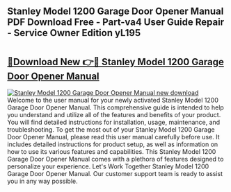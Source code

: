 ## Stanley Model 1200 Garage Door Opener Manual PDF Download Free - Part-va4 User Guide Repair - Service Owner Edition yL195

# <h2><a href="http://bc52313.oget.top/?id=Stanley+Model+1200+Garage+Door+Opener+Manual">🔗Download New 👉🔴 Stanley Model 1200 Garage Door Opener Manual</a></h2>

[![Stanley Model 1200 Garage Door Opener Manual new download](https://i.imgur.com/5g1atiW.png)](http://bc52313.oget.top/?id=Stanley+Model+1200+Garage+Door+Opener+Manual)
Welcome to the user manual for your newly activated Stanley Model 1200 Garage Door Opener Manual. This comprehensive guide is intended to help you understand and utilize all of the features and benefits of your product. You will find detailed instructions for installation, usage, maintenance, and troubleshooting. To get the most out of your Stanley Model 1200 Garage Door Opener Manual, please read this user manual carefully before use. It includes detailed instructions for product setup, as well as information on how to use its various features and capabilities. This Stanley Model 1200 Garage Door Opener Manual comes with a plethora of features designed to personalize your experience. Let's Work Together Stanley Model 1200 Garage Door Opener Manual. Our customer support team is ready to assist you in any way possible.
